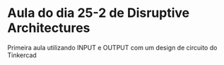 # Aula do dia 25-2 de Disruptive Architectures

<p>Primeira aula utilizando INPUT e OUTPUT com um design de circuito do Tinkercad</p>

